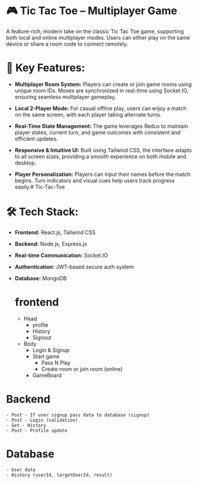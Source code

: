# 🎮 Tic Tac Toe – Multiplayer Game
A feature-rich, modern take on the classic Tic Tac Toe game, supporting both local and online multiplayer modes. Users can either play on the same device or share a room code to connect remotely.

# 🚀 Key Features:
- **Multiplayer Room System:** Players can create or join game rooms using unique room IDs. Moves are synchronized in real-time using Socket.IO, ensuring seamless multiplayer gameplay.

- **Local 2-Player Mode:** For casual offline play, users can enjoy a match on the same screen, with each player taking alternate turns.

- **Real-Time State Management:** The game leverages Redux to maintain player states, current turn, and game outcomes with consistent and efficient updates.

- **Responsive & Intuitive UI:** Built using Tailwind CSS, the interface adapts to all screen sizes, providing a smooth experience on both mobile and desktop.

- **Player Personalization:** Players can input their names before the match begins. Turn indicators and visual cues help users track progress easily.# Tic-Tac-Toe
# 🛠️ Tech Stack:
- **Frontend:** React.js, Tailwind CSS

- **Backend:** Node.js, Express.js

- **Real-time Communication:** Socket.IO
  
- **Authentication:** JWT-based secure auth system

- **Database:** MongoDB
   # frontend
    - Head
        - profile
        - History
        - Signout
    - Body
        - Login & Signup
        - Start game
          - Pass N Play
          - Create room or join room (online)
        - GameBoard

 # Backend 
    - Post - If user signup pass data to database (signup)
    - Post - Login (validation)
    - Get - History
    - Post - Profile update



 # Database
    - User data
    - History (userId, targetUserId, result)
    
